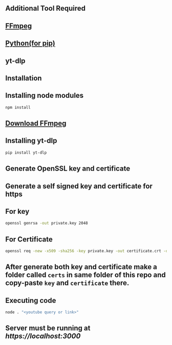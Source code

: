 ## **Additional Tool Required**

## [FFmpeg](https://ffmpeg.org/)

## [Python(for pip)](https://www.python.org/)

## yt-dlp

## **Installation**

## Installing node modules

```bash
npm install
```

## [Download FFmpeg](https://ffmpeg.org/)

## Installing yt-dlp

```bash
pip install yt-dlp
```

## **Generate OpenSSL key and certificate**

## Generate a self signed key and certificate for https

## For key

```bash
openssl genrsa -out private.key 2048

```

## For Certificate

```bash
openssl req -new -x509 -sha256 -key private.key -out certificate.crt -days 365
```

## After generate both key and certificate make a folder called `certs` in same folder of this repo and copy-paste `key` and `certificate` there.

## **Executing code**

```bash
node . "<youtube query or link>"
```

## Server must be running at _https://localhost:3000_
